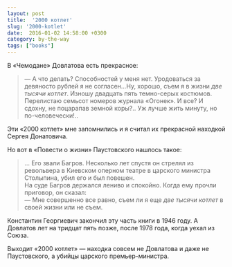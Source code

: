 ```yaml
---
layout: post
title:  '2000 котлет'
slug: '2000-kotlet'
date:  2016-01-02 14:58:00 +0300
category: by-the-way
tags: ["books"]
---
```


В «Чемодане» Довлатова есть прекрасное:

> — А что делать? Способностей у меня нет. Уродоваться за девяносто рублей я не согласен...Ну, хорошо, съем я в жизни *две тысячи котлет*. Изношу двадцать пять темно-серых костюмов. Перелистаю семьсот номеров журнала «Огонек». И все? И сдохну, не поцарапав земной коры?.. Уж лучше жить минуту, но по-человечески!..

Эти «2000 котлет» мне запомнились и я считал их прекрасной находкой Сергея Донатовича.

Но вот в «Повести о жизни» Паустовского нашлось такое:

> ... Его звали Багров. Несколько лет спустя он стрелял из револьвера в Киевском оперном театре в царского министра Столыпина, убил его и был повешен.  
> На суде Багров держался лениво и спокойно. Когда ему прочли приговор, он сказал:  
> — Мне совершенно все равно, съем ли я еще *две тысячи котлет* в своей жизни или не съем.

Константин Георгиевич закончил эту часть книги в 1946 году. А Довлатов лет на тридцат пять позже, после 1978 года, когда уехал из Союза.

Выходит «2000 котлет» — находка совсем не Довлатова и даже не Паустовского, а убийцы царского премьер-министра.



